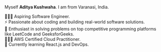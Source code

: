 Myself **Aditya Kushwaha**. I am from Varanasi, India.  

🧑🏻‍💻 Aspiring Software Engineer.  
⚡ Passionate about coding and building real-world software solutions.  
🔭 Enthusiast in solving problems on top competitive programming platforms like LeetCode and GeeksforGeeks.  
🧑🏻‍💻 AWS Certified Cloud Practitioner.  
🌱 Currently learning React.js and DevOps.



<!---
adityak041103/adityak041103 is a ✨ special ✨ repository because its `README.md` (this file) appears on your GitHub profile.
You can click the Preview link to take a look at your changes.
--->

